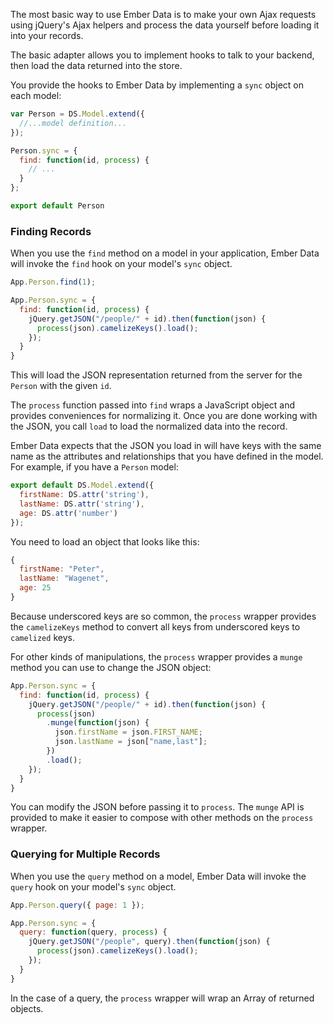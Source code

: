 The most basic way to use Ember Data is to make your own Ajax requests
using jQuery's Ajax helpers and process the data yourself before loading
it into your records.

The basic adapter allows you to implement hooks to talk to your backend,
then load the data returned into the store.

You provide the hooks to Ember Data by implementing a `sync` object on
each model:

```javascript {data-filename=app/models/person.js}
var Person = DS.Model.extend({
  //...model definition...
});

Person.sync = {
  find: function(id, process) {
    // ...
  }
};

export default Person
```

### Finding Records

When you use the `find` method on a model in your application, Ember
Data will invoke the `find` hook on your model's `sync` object.

```javascript
App.Person.find(1);

App.Person.sync = {
  find: function(id, process) {
    jQuery.getJSON("/people/" + id).then(function(json) {
      process(json).camelizeKeys().load();
    });
  }
}
```

This will load the JSON representation returned from the server for the
`Person` with the given `id`.

The `process` function passed into `find` wraps a JavaScript object and
provides conveniences for normalizing it. Once you are done working with
the JSON, you call `load` to load the normalized data into the record.

Ember Data expects that the JSON you load in will have keys with the
same name as the attributes and relationships that you have defined in
the model. For example, if you have a `Person` model:

```javascript {data-filename=app/models/person.js}
export default DS.Model.extend({
  firstName: DS.attr('string'),
  lastName: DS.attr('string'),
  age: DS.attr('number')
});
```

You need to load an object that looks like this:

```javascript
{
  firstName: "Peter",
  lastName: "Wagenet",
  age: 25
}
```

Because underscored keys are so common, the `process` wrapper provides
the `camelizeKeys` method to convert all keys from underscored keys
to `camelized` keys.

For other kinds of manipulations, the `process` wrapper provides a
`munge` method you can use to change the JSON object:

```javascript
App.Person.sync = {
  find: function(id, process) {
    jQuery.getJSON("/people/" + id).then(function(json) {
      process(json)
        .munge(function(json) {
          json.firstName = json.FIRST_NAME;
          json.lastName = json["name,last"];
        })
        .load();
    });
  }
}
```

You can modify the JSON before passing it to `process`. The `munge`
API is provided to make it easier to compose with other methods on
the `process` wrapper.

### Querying for Multiple Records

When you use the `query` method on a model, Ember Data will invoke
the `query` hook on your model's `sync` object.

```javascript
App.Person.query({ page: 1 });

App.Person.sync = {
  query: function(query, process) {
    jQuery.getJSON("/people", query).then(function(json) {
      process(json).camelizeKeys().load();
    });
  }
}
```

In the case of a query, the `process` wrapper will wrap an Array of
returned objects.
